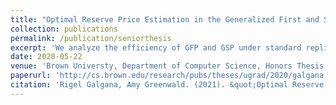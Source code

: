 ```yaml
---
title: "Optimal Reserve Price Estimation in the Generalized First and Second Price Auctions with Best Response Dynamics"
collection: publications
permalink: /publication/seniorthesis
excerpt: 'We analyze the efficiency of GFP and GSP under standard replicator dynamics.'
date: 2020-05-22
venue: 'Brown Universty, Department of Computer Science, Honors Thesis'
paperurl: 'http://cs.brown.edu/research/pubs/theses/ugrad/2020/galgana.rigel.pdf'
citation: 'Rigel Galgana, Amy Greenwald. (2021). &quot;Optimal Reserve Price Estimation in the Generalized First and Second Price Auctions with Best Response Dynamics.&quot; <i>Brown Universty, Department of Computer Science, Honors Thesis</i>.'
---
```

